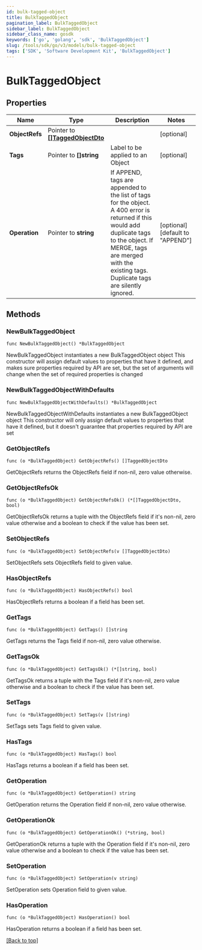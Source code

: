 ```yaml
---
id: bulk-tagged-object
title: BulkTaggedObject
pagination_label: BulkTaggedObject
sidebar_label: BulkTaggedObject
sidebar_class_name: gosdk
keywords: ['go', 'golang', 'sdk', 'BulkTaggedObject'] 
slug: /tools/sdk/go/v3/models/bulk-tagged-object
tags: ['SDK', 'Software Development Kit', 'BulkTaggedObject']
---
```


# BulkTaggedObject

## Properties

Name | Type | Description | Notes
------------ | ------------- | ------------- | -------------
**ObjectRefs** |  Pointer to [**[]TaggedObjectDto**](tagged-object-dto) |  | [optional] 
**Tags** |  Pointer to **[]string** | Label to be applied to an Object | [optional] 
**Operation** |  Pointer to **string** | If APPEND, tags are appended to the list of tags for the object. A 400 error is returned if this would add duplicate tags to the object.  If MERGE, tags are merged with the existing tags. Duplicate tags are silently ignored. | [optional] [default to "APPEND"]

## Methods

### NewBulkTaggedObject

`func NewBulkTaggedObject() *BulkTaggedObject`

NewBulkTaggedObject instantiates a new BulkTaggedObject object
This constructor will assign default values to properties that have it defined,
and makes sure properties required by API are set, but the set of arguments
will change when the set of required properties is changed

### NewBulkTaggedObjectWithDefaults

`func NewBulkTaggedObjectWithDefaults() *BulkTaggedObject`

NewBulkTaggedObjectWithDefaults instantiates a new BulkTaggedObject object
This constructor will only assign default values to properties that have it defined,
but it doesn't guarantee that properties required by API are set

### GetObjectRefs

`func (o *BulkTaggedObject) GetObjectRefs() []TaggedObjectDto`

GetObjectRefs returns the ObjectRefs field if non-nil, zero value otherwise.

### GetObjectRefsOk

`func (o *BulkTaggedObject) GetObjectRefsOk() (*[]TaggedObjectDto, bool)`

GetObjectRefsOk returns a tuple with the ObjectRefs field if it's non-nil, zero value otherwise
and a boolean to check if the value has been set.

### SetObjectRefs

`func (o *BulkTaggedObject) SetObjectRefs(v []TaggedObjectDto)`

SetObjectRefs sets ObjectRefs field to given value.

### HasObjectRefs

`func (o *BulkTaggedObject) HasObjectRefs() bool`

HasObjectRefs returns a boolean if a field has been set.

### GetTags

`func (o *BulkTaggedObject) GetTags() []string`

GetTags returns the Tags field if non-nil, zero value otherwise.

### GetTagsOk

`func (o *BulkTaggedObject) GetTagsOk() (*[]string, bool)`

GetTagsOk returns a tuple with the Tags field if it's non-nil, zero value otherwise
and a boolean to check if the value has been set.

### SetTags

`func (o *BulkTaggedObject) SetTags(v []string)`

SetTags sets Tags field to given value.

### HasTags

`func (o *BulkTaggedObject) HasTags() bool`

HasTags returns a boolean if a field has been set.

### GetOperation

`func (o *BulkTaggedObject) GetOperation() string`

GetOperation returns the Operation field if non-nil, zero value otherwise.

### GetOperationOk

`func (o *BulkTaggedObject) GetOperationOk() (*string, bool)`

GetOperationOk returns a tuple with the Operation field if it's non-nil, zero value otherwise
and a boolean to check if the value has been set.

### SetOperation

`func (o *BulkTaggedObject) SetOperation(v string)`

SetOperation sets Operation field to given value.

### HasOperation

`func (o *BulkTaggedObject) HasOperation() bool`

HasOperation returns a boolean if a field has been set.


[[Back to top]](#) 


